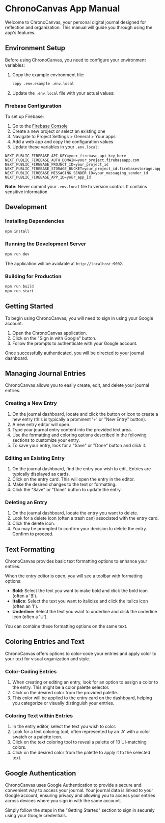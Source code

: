 # ChronoCanvas App Manual

Welcome to ChronoCanvas, your personal digital journal designed for reflection and organization. This manual will guide you through using the app's features.

## Environment Setup

Before using ChronoCanvas, you need to configure your environment variables:

1. Copy the example environment file:
   ```bash
   copy .env.example .env.local
   ```

2. Update the `.env.local` file with your actual values:

### Firebase Configuration

To set up Firebase:
1. Go to the [Firebase Console](https://console.firebase.google.com/)
2. Create a new project or select an existing one
3. Navigate to Project Settings > General > Your apps
4. Add a web app and copy the configuration values
5. Update these variables in your `.env.local`:

```env
NEXT_PUBLIC_FIREBASE_API_KEY=your_firebase_api_key_here
NEXT_PUBLIC_FIREBASE_AUTH_DOMAIN=your_project.firebaseapp.com
NEXT_PUBLIC_FIREBASE_PROJECT_ID=your_project_id
NEXT_PUBLIC_FIREBASE_STORAGE_BUCKET=your_project_id.firebasestorage.app
NEXT_PUBLIC_FIREBASE_MESSAGING_SENDER_ID=your_messaging_sender_id
NEXT_PUBLIC_FIREBASE_APP_ID=your_app_id
```

**Note:** Never commit your `.env.local` file to version control. It contains sensitive information.

## Development

### Installing Dependencies

```bash
npm install
```

### Running the Development Server

```bash
npm run dev
```

The application will be available at `http://localhost:9002`.

### Building for Production

```bash
npm run build
npm run start
```

## Getting Started

To begin using ChronoCanvas, you will need to sign in using your Google account.

1.  Open the ChronoCanvas application.
2.  Click on the "Sign in with Google" button.
3.  Follow the prompts to authenticate with your Google account.

Once successfully authenticated, you will be directed to your journal dashboard.

## Managing Journal Entries

ChronoCanvas allows you to easily create, edit, and delete your journal entries.

### Creating a New Entry

1.  On the journal dashboard, locate and click the button or icon to create a new entry (this is typically a prominent '+' or "New Entry" button).
2.  A new entry editor will open.
3.  Type your journal entry content into the provided text area.
4.  Use the formatting and coloring options described in the following sections to customize your entry.
5.  To save your entry, look for a "Save" or "Done" button and click it.

### Editing an Existing Entry

1.  On the journal dashboard, find the entry you wish to edit. Entries are typically displayed as cards.
2.  Click on the entry card. This will open the entry in the editor.
3.  Make the desired changes to the text or formatting.
4.  Click the "Save" or "Done" button to update the entry.

### Deleting an Entry

1.  On the journal dashboard, locate the entry you want to delete.
2.  Look for a delete icon (often a trash can) associated with the entry card.
3.  Click the delete icon.
4.  You may be prompted to confirm your decision to delete the entry. Confirm to proceed.

## Text Formatting

ChronoCanvas provides basic text formatting options to enhance your entries.

When the entry editor is open, you will see a toolbar with formatting options:

-   **Bold:** Select the text you want to make bold and click the bold icon (often a 'B').
-   **Italics:** Select the text you want to italicize and click the italics icon (often an 'I').
-   **Underline:** Select the text you want to underline and click the underline icon (often a 'U').

You can combine these formatting options on the same text.

## Coloring Entries and Text

ChronoCanvas offers options to color-code your entries and apply color to your text for visual organization and style.

### Color-Coding Entries

1.  When creating or editing an entry, look for an option to assign a color to the entry. This might be a color palette selector.
2.  Click on the desired color from the provided palette.
3.  This color will be applied to the entry card on the dashboard, helping you categorize or visually distinguish your entries.

### Coloring Text within Entries

1.  In the entry editor, select the text you wish to color.
2.  Look for a text coloring tool, often represented by an 'A' with a color swatch or a palette icon.
3.  Click on the text coloring tool to reveal a palette of 10 UI-matching colors.
4.  Click on the desired color from the palette to apply it to the selected text.

## Google Authentication

ChronoCanvas uses Google Authentication to provide a secure and convenient way to access your journal. Your journal data is linked to your Google account, ensuring privacy and allowing you to access your entries across devices where you sign in with the same account.

Simply follow the steps in the "Getting Started" section to sign in securely using your Google credentials.
